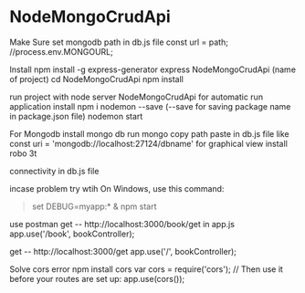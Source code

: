 # NodeMongoCrudApi

Make Sure set mongodb path in db.js file
const url = path; //process.env.MONGOURL;  

Install npm install -g express-generator
	express NodeMongoCrudApi (name of project)
	cd NodeMongoCrudApi
	npm install
	
run project with node server NodeMongoCrudApi 
for automatic run application install npm i nodemon --save (--save for saving package name in package.json file)
	nodemon start


For Mongodb 
install mongo db
run mongo
copy path paste in db.js file like  const uri = 'mongodb://localhost:27124/dbname'
for graphical view install robo 3t

connectivity in db.js file

incase problem try wtih On Windows, use this command:

> set DEBUG=myapp:* & npm start


use postman
get -- http://localhost:3000/book/get
in app.js 
app.use('/book', bookController);

get -- http://localhost:3000/get
app.use('/', bookController);

Solve cors error 
npm install cors
var cors = require('cors');
// Then use it before your routes are set up:
app.use(cors());
